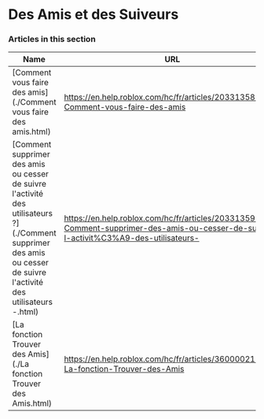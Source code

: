 # Des Amis et des Suiveurs  
### Articles in this section
Name|URL
-|-
[Comment vous faire des amis](./Comment vous faire des amis.html) |https://en.help.roblox.com/hc/fr/articles/203313580-Comment-vous-faire-des-amis
[Comment supprimer des amis ou cesser de suivre l'activité des utilisateurs ?](./Comment supprimer des amis ou cesser de suivre l'activité des utilisateurs -.html) |https://en.help.roblox.com/hc/fr/articles/203313590-Comment-supprimer-des-amis-ou-cesser-de-suivre-l-activit%C3%A9-des-utilisateurs-
[La fonction Trouver des Amis](./La fonction Trouver des Amis.html) |https://en.help.roblox.com/hc/fr/articles/360000217903-La-fonction-Trouver-des-Amis